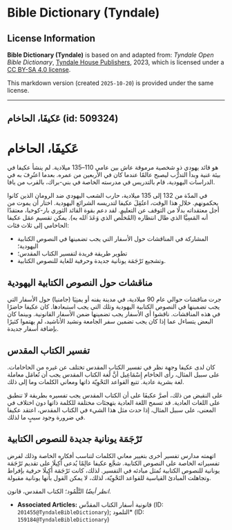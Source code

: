 # Bible Dictionary (Tyndale)

## License Information

**Bible Dictionary (Tyndale)** is based on and adapted from: _Tyndale Open Bible Dictionary_, [Tyndale House Publishers](https://tyndaleopenresources.com/), 2023, which is licensed under a [CC BY-SA 4.0 license](https://creativecommons.org/licenses/by-sa/4.0/legalcode.en).

This markdown version (created `2025-10-20`) is provided under the same license.



--------------------------------

## عَكيفَا، الحاخام (id: 509324)

عَكيفَا، الحاخام
================

هو قائد يهودي ذو شخصية مرموقة عاش بين عامي 110–135 ميلادية. لم ينشأ عكيفا في بيئة غنية وبدأ التدرُّب ليصبح عالمًا عندما كان في الأربعين من عمره. بعدما اعتُرِفَ به في الدراسات اليهودية، قام بالتدريس في مدرسته الخاصة في بني\-براك، بالقرب من يافا.

في المدّة من 132 إلى 135 ميلادية، حارب الشعب اليهودي ضد الرومان الذين كانوا يحكمونهم. خلال هذا الوقت، اعتُقِلَ عكيفا لتدريسه الشرائع اليهودية. اختار أن يموت من أجل معتقداته بدلًا من التوقف عن التعليم. لقد دعم بقوة القائد الثوري بار\-كوخبا، معتقدًا أنه المَسِيَّا الذي طال انتظاره (المُخلِّص الذي وَعَدَ ٱلله به). يمكن تقسيم عمَل عكيفا الحاخامي إلى ثلاث فئات:

* المشاركة في المناقشات حول الأسفار التي يجب تضمينها في النصوص الكتابية اليهودية؛
* تطوير طريقة فريدة لتفسير الكتاب المقدس؛
* وتشجيع تَرْجَمَة يونانية جديدة وحرفية للغاية للنصوص الكتابية.

مناقشات حول النصوص الكتابية اليهودية
------------------------------------

جرت مناقشات حوالي عام 90 ميلادية، في مدينة يفنه أو يمنِيَا (جامنيا) حول الأسفار التي يجب تضمينها في النصوص الكتابية اليهودية وتلك التي يجب استبعادها. كان عكيفا حاضرًا في هذه المناقشات. ناقشوا أي الأسفار يجب تضمينها ضمن الأسفار القانونية. وبينما كان البعض يتساءل عما إذا كان يجب تضمين سفر الجامعة ونشيد الأناشيد، لم يهتموا كثيرًا بإضافة أسفار جديدة.

تفسير الكتاب المقدس
-------------------

كان لدى عكيفا وجهة نظر في تفسير الكتاب المقدس تختلف عن غيره من الحاخامات. على سبيل المثال، رأى الحاخام إِسْمَاعِيل أنَّ لُغة الكتاب المقدس يجب أن تُعامَل معاملة لغة بشرية عادية. تتبع القواعد النَحْوِيّة ذاتها ومعاني الكلمات وما إلى ذلك.

على النقيض من ذلك، أصرَّ عكيفَا على أن الكتاب المقدس يجب تفسيره بطريقة لا تنطبق على اللغات العادية. قد تسمح اللغة العادية بتهجئات مختلفة للكلمة ذاتها دون اختلاف في المعنى، على سبيل المثال، إذا حدث مثل هذا الشيء في الكتاب المقدس، اعتقد عكيفا في ضرورة وجود سببٍ ما لذلك.

تَرْجَمَة يونانية جديدة للنصوص الكتابية
---------------------------------------

اتهمته مدارس تفسير أخرى بتغيير معاني الكلمات لتناسب أفكاره الخاصة وذلك لفرض تفسيراته الخاصة على النصوص الكتابية. شجَّع عكيفا عالِمًا يُدعى أَكِيلَا على تقديم تَرْجَمَة يونانية للنصوص الكتابية تُمثل مبادئه في التفسير. لذلك، كانت تَرْجَمَة أَكِيلَا حرفية بإفراط وتجاهلت المبادئ القياسية للقواعد النَحْوِيّة، لذلك، لا يمكن القول بأنها يونانية مقبولة.

*انظر أيضًا* التَّلْمُود؛ الكتاب المقدس، قانون.

* **Associated Articles:** قانونية أسفار الكتاب المقدَّس (ID: `201455@TyndaleBibleDictionary`); التلمود* (ID: `159184@TyndaleBibleDictionary`)


